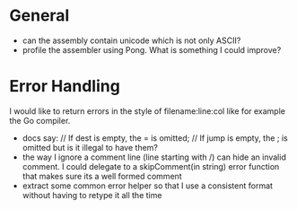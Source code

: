 # General

* can the assembly contain unicode which is not only ASCII?
* profile the assembler using Pong. What is something I could improve?

# Error Handling

I would like to return errors in the style of filename:line:col like for example the Go compiler.

* docs say:
// If dest is empty, the = is omitted;
// If jump is empty, the ; is omitted
but is it illegal to have them?
* the way I ignore a comment line (line starting with /) can hide an invalid comment. I could
delegate to a skipComment(in string) error function that makes sure its a well formed comment
* extract some common error helper so that I use a consistent format without having to retype it all
  the time
